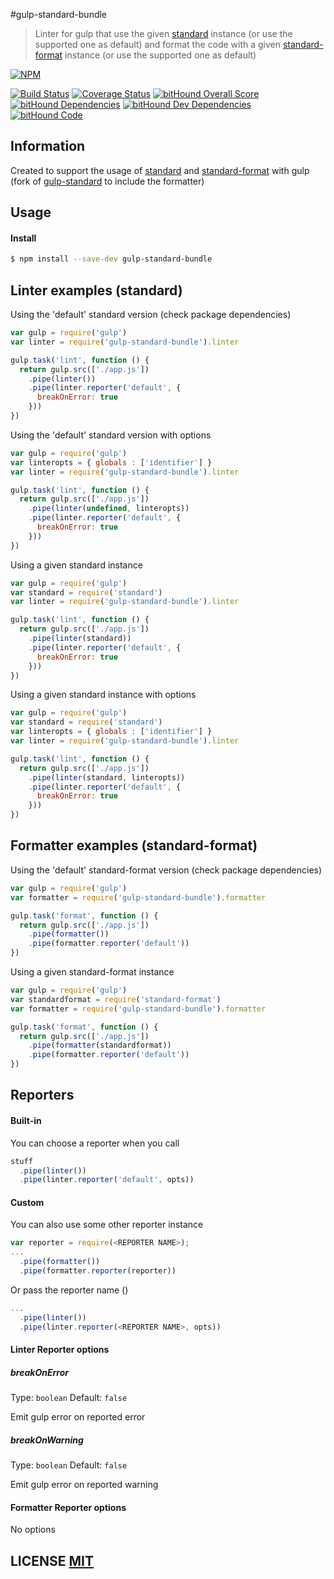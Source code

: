 #gulp-standard-bundle


> Linter for gulp that use the given [standard](https://github.com/feross/standard/) instance (or use the supported one as default) and format the code with a given [standard-format](https://github.com/maxogden/standard-format) instance (or use the supported one as default)

[![NPM](https://nodei.co/npm/gulp-standard-dest.png)](https://nodei.co/npm/gulp-standard-dest/)

[![Build Status](https://travis-ci.org/ggarciao/gulp-standard-dest.svg?branch=master)](https://travis-ci.org/ggarciao/gulp-standard-dest)
[![Coverage Status](https://coveralls.io/repos/github/ggarciao/gulp-standard-dest/badge.svg?branch=master)](https://coveralls.io/github/ggarciao/gulp-standard-dest?branch=master)
[![bitHound Overall Score](https://www.bithound.io/github/ggarciao/gulp-standard-dest/badges/score.svg)](https://www.bithound.io/github/ggarciao/gulp-standard-dest)
[![bitHound Dependencies](https://www.bithound.io/github/ggarciao/gulp-standard-dest/badges/dependencies.svg)](https://www.bithound.io/github/ggarciao/gulp-standard-dest/master/dependencies/npm)
[![bitHound Dev Dependencies](https://www.bithound.io/github/ggarciao/gulp-standard-dest/badges/devDependencies.svg)](https://www.bithound.io/github/ggarciao/gulp-standard-dest/master/dependencies/npm)
[![bitHound Code](https://www.bithound.io/github/ggarciao/gulp-standard-dest/badges/code.svg)](https://www.bithound.io/github/ggarciao/gulp-standard-dest)

## Information
Created to support the usage of [standard](https://github.com/feross/standard/) and [standard-format](https://github.com/maxogden/standard-format) with gulp (fork of [gulp-standard](https://www.npmjs.com/package/gulp-standard) to include the formatter)

## Usage

#### Install

```sh
$ npm install --save-dev gulp-standard-bundle
```

## Linter examples (standard)

Using the 'default' standard version (check package dependencies)
```javascript
var gulp = require('gulp')
var linter = require('gulp-standard-bundle').linter

gulp.task('lint', function () {
  return gulp.src(['./app.js'])
    .pipe(linter())
    .pipe(linter.reporter('default', {
      breakOnError: true
    }))
})
```

Using the 'default' standard version with options
```javascript
var gulp = require('gulp')
var linteropts = { globals : ['identifier'] }
var linter = require('gulp-standard-bundle').linter

gulp.task('lint', function () {
  return gulp.src(['./app.js'])
    .pipe(linter(undefined, linteropts))
    .pipe(linter.reporter('default', {
      breakOnError: true
    }))
})
```
Using a given standard instance
```javascript
var gulp = require('gulp')
var standard = require('standard')
var linter = require('gulp-standard-bundle').linter

gulp.task('lint', function () {
  return gulp.src(['./app.js'])
    .pipe(linter(standard))
    .pipe(linter.reporter('default', {
      breakOnError: true
    }))
})
```
Using a given standard instance with options
```javascript
var gulp = require('gulp')
var standard = require('standard')
var linteropts = { globals : ['identifier'] }
var linter = require('gulp-standard-bundle').linter

gulp.task('lint', function () {
  return gulp.src(['./app.js'])
    .pipe(linter(standard, linteropts))
    .pipe(linter.reporter('default', {
      breakOnError: true
    }))
})
```

## Formatter examples (standard-format)

Using the 'default' standard-format version (check package dependencies)
```javascript
var gulp = require('gulp')
var formatter = require('gulp-standard-bundle').formatter

gulp.task('format', function () {
  return gulp.src(['./app.js'])
    .pipe(formatter())
    .pipe(formatter.reporter('default'))
})
```

Using a given standard-format instance
```javascript
var gulp = require('gulp')
var standardformat = require('standard-format')
var formatter = require('gulp-standard-bundle').formatter

gulp.task('format', function () {
  return gulp.src(['./app.js'])
    .pipe(formatter(standardformat))
    .pipe(formatter.reporter('default'))
})
```

## Reporters

#### Built-in

You can choose a reporter when you call
````javascript
stuff
  .pipe(linter())
  .pipe(linter.reporter('default', opts))
````

#### Custom

You can also use some other reporter instance
````javascript
var reporter = require(<REPORTER NAME>);
...
  .pipe(formatter())
  .pipe(formatter.reporter(reporter))
````
Or pass the reporter name () 
````javascript
...
  .pipe(linter())
  .pipe(linter.reporter(<REPORTER NAME>, opts))
````
#### Linter Reporter options

##### breakOnError

Type: `boolean`
Default: `false`

Emit gulp error on reported error

##### breakOnWarning

Type: `boolean`
Default: `false`

Emit gulp error on reported warning

#### Formatter Reporter options

No options

## LICENSE [MIT](LICENSE)

